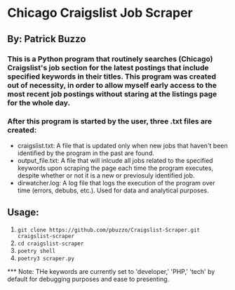 # Chicago Craigslist Job Scraper
## By: Patrick Buzzo


### This is a Python program that routinely searches (Chicago) Craigslist's job section for the latest postings that include specified keywords in their titles. This program was created out of necessity, in order to allow myself early access to the most recent job postings without staring at the listings page for the whole day. 

### After this program is started by the user, three .txt files are created:
- craigslist.txt: A file that is updated only when new jobs that haven't been identified by the program in the past are found.
- output_file.txt: A file that will inlcude all jobs related to the specified keywords upon scraping the page each time the program executes, despite whether or not it is a new or previosuly identified job.
- dirwatcher.log: A log file that logs the execution of the program over time (errors, debubs, etc.). Used for data and analytical purposes.

## Usage: 

1. `git clone https://github.com/pbuzzo/Craigslist-Scraper.git craigslist-scraper`
2. `cd craigslist-scraper`
3. `poetry shell`
4. `poetry3 scraper.py`

*** Note: THe keywords are currently set to 'developer,' 'PHP,' 'tech' by default for debugging purposes and ease to presenting. 